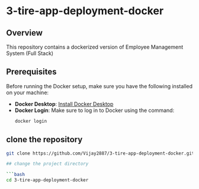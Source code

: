 # 3-tire-app-deployment-docker

## Overview
This repository contains a dockerized version of Employee Management System (Full Stack)

## Prerequisites

Before running the Docker setup, make sure you have the following installed on your machine:

- **Docker Desktop**: [Install Docker Desktop](https://www.docker.com/products/docker-desktop)
- **Docker Login**: Make sure to log in to Docker using the command:
  ```bash
  docker login

## clone the repository

```bash
git clone https://github.com/Vijay2887/3-tire-app-deployment-docker.git

## change the project directory

```bash
cd 3-tire-app-deployment-docker

